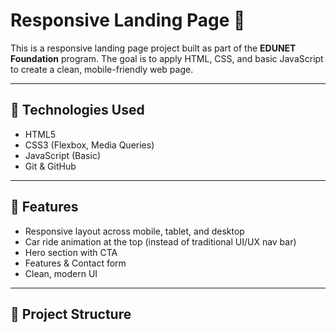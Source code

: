 # Responsive Landing Page 🚀

This is a responsive landing page project built as part of the **EDUNET Foundation** program. The goal is to apply HTML, CSS, and basic JavaScript to create a clean, mobile-friendly web page.

---

## 🧰 Technologies Used

- HTML5
- CSS3 (Flexbox, Media Queries)
- JavaScript (Basic)
- Git & GitHub

---

## 🎯 Features

- Responsive layout across mobile, tablet, and desktop
- Car ride animation at the top (instead of traditional UI/UX nav bar)
- Hero section with CTA
- Features & Contact form
- Clean, modern UI

---

## 📁 Project Structure


